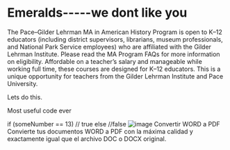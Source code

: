 # Emeralds-----we dont like you
The Pace–Gilder Lehrman MA in American History Program is open to K–12 educators (including district supervisors, librarians, museum professionals, and National Park Service employees) who are affiliated with the Gilder Lehrman Institute. Please read the MA Program FAQs for more information on eligibility. Affordable on a teacher’s salary and manageable while working full time, these courses are designed for K–12 educators. This is a unique opportunity for teachers from the Gilder Lehrman Institute and Pace University.

Lets do this. 

Most useful code ever

if (someNumber == 13)
  // true
else
  //false
  ![image](https://user-images.githubusercontent.com/100802817/156654246-01381bed-5543-4c2d-8f9b-e61afb8a6fdf.png)
Convertir WORD a PDF
Convierte tus documentos WORD a PDF con la máxima calidad y exactamente igual que el archivo DOC o DOCX original.
